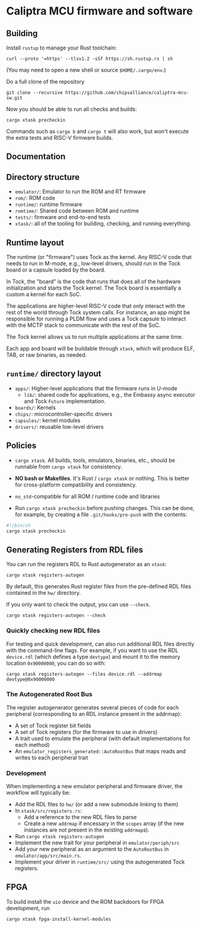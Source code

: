 # Caliptra MCU firmware and software

## Building

Install `rustup` to manage your Rust toolchain:

```shell
curl --proto '=https' --tlsv1.2 -sSf https://sh.rustup.rs | sh
```

(You may need to open a new shell or source `$HOME/.cargo/env`.)

Do a full clone of the repository

```shell
git clone --recursive https://github.com/chipsalliance/caliptra-mcu-sw.git
```

Now you should be able to run all checks and builds:

```shell
cargo xtask precheckin
```

Commands such as `cargo b` and `cargo t` will also work, but won't execute the extra tests and RISC-V firmware builds.

## Documentation

## Directory structure

* `emulator/`: Emulator to run the ROM and RT firmware
* `rom/`: ROM code
* `runtime/`: runtime firmware
* `romtime/`: Shared code between ROM and runtime
* `tests/`: firmware and end-to-end tests
* `xtask/`: all of the tooling for building, checking, and running everything.

## Runtime layout

The runtime (or "firmware") uses Tock as the kernel. Any RISC-V code that needs to run in M-mode, e.g., low-level drivers, should run in the Tock board or a capsule loaded by the board.

In Tock, the "board" is the code that runs that does all of the hardware initialization and starts the Tock kernel. The Tock board is essentially a custom a kernel for each SoC.

The applications are higher-level RISC-V code that only interact with the rest of the world through Tock system calls. For instance, an app might be responsible for running a PLDM flow and uses a Tock capsule to interact with the MCTP stack to communicate with the rest of the SoC.

The Tock kernel allows us to run multiple applications at the same time.

Each app and board will be buildable through `xtask`, which will produce ELF, TAB, or raw binaries, as needed.

## `runtime/` directory layout

* `apps/`: Higher-level applications that the firmware runs in U-mode
  * `lib/`: shared code for applications, e.g., the Embassy async executor and Tock `Future` implementation.
* `boards/`: Kernels
* `chips/`: microcontroller-specific drivers
* `capsules/`: kernel modules
* `drivers/`: reusable low-level drivers

## Policies

- `cargo xtask`. All builds, tools, emulators, binaries, etc., should be runnable from `cargo xtask` for consistency.

- **NO bash or Makefiles**. It's Rust / `cargo xtask` or nothing. This is better for cross-platform compatibility and consistency.

- `no_std`-compatible for all ROM / runtime code and libraries

- Run `cargo xtask precheckin` before pushing changes. This can be done, for example, by creating a file `.git/hooks/pre-push` with the contents:

```bash
#!/bin/sh
cargo xtask precheckin
```

## Generating Registers from RDL files

You can run the registers RDL to Rust autogenerator as an `xtask`:

```shell
cargo xtask registers-autogen
```

By default, this generates Rust register files from the pre-defined RDL files contained in the `hw/` directory.

If you only want to check the output, you can use `--check`.

```shell
cargo xtask registers-autogen --check
```

### Quickly checking new RDL files

For testing and quick development, can also run additional RDL files directly with the command-line flags.
For example, if you want to use the RDL `device.rdl` (which defines a type `devtype`) and mount it to the memory location `0x90000000`, you can do so with:

```shell
cargo xtask registers-autogen --files device.rdl --addrmap devtype@0x90000000
```

### The Autogenerated Root Bus

The register autogenerator generates several pieces of code for each peripheral (corresponding to an RDL instance present in the addrmap):

* A set of Tock register bit fields
* A set of Tock registers (for the firmware to use in drivers)
* A trait used to emulate the peripheral (with default implementations for each method)
* An `emulator_registers_generated::AutoRootBus` that maps reads and writes to each peripheral trait

### Development

When implementing a new emulator peripheral and firmware driver, the workflow will typically be:

* Add the RDL files to `hw/` (or add a new submodule linking to them)
* In `xtask/src/registers.rs`:
  * Add a reference to the new RDL files to parse
  * Create a new `addrmap` if encessary in the `scopes` array (if the new instances are not present in the existing `addrmap`s).
* Run `cargo xtask registers-autogen`
* Implement the new trait for your peripheral in `emulator/periph/src`
* Add your new peripheral as an argument to the `AutoRootBus` in `emulator/app/src/main.rs`.
* Implement your driver in `runtime/src/` using the autogenerated Tock registers.

## FPGA

To build install the `uio` device and the ROM backdoors for FPGA development, run

```shell
cargo xtask fpga-install-kernel-modules
```